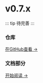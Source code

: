 # v0.7.x

::: tip
待完善
:::

### 仓库

[在GitHub查看 →](https://github.com/JasonXuDeveloper/JEngine/tree/master)





### 文档部分

[开始阅读 →](./startup/)
